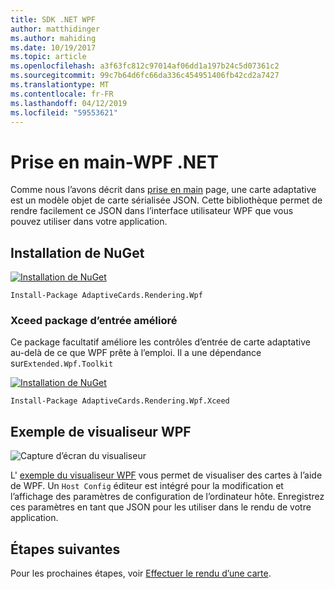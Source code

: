 ```yaml
---
title: SDK .NET WPF
author: matthidinger
ms.author: mahiding
ms.date: 10/19/2017
ms.topic: article
ms.openlocfilehash: a3f63fc812c97014af06dd1a197b24c5d07361c2
ms.sourcegitcommit: 99c7b64d6fc66da336c454951406fb42cd2a7427
ms.translationtype: MT
ms.contentlocale: fr-FR
ms.lasthandoff: 04/12/2019
ms.locfileid: "59553621"
---
```

# <a name="getting-started---net-wpf"></a>Prise en main-WPF .NET

Comme nous l’avons décrit dans [prise en main](../../../authoring-cards/getting-started.md) page, une carte adaptative est un modèle objet de carte sérialisée JSON. Cette bibliothèque permet de rendre facilement ce JSON dans l’interface utilisateur WPF que vous pouvez utiliser dans votre application.

## <a name="nuget-install"></a>Installation de NuGet

[![Installation de NuGet](https://img.shields.io/nuget/vpre/AdaptiveCards.Rendering.Wpf.svg)](https://www.nuget.org/packages/AdaptiveCards.Rendering.Wpf)

```console
Install-Package AdaptiveCards.Rendering.Wpf
```

### <a name="xceed-enhanced-input-package"></a>Xceed package d’entrée amélioré

Ce package facultatif améliore les contrôles d’entrée de carte adaptative au-delà de ce que WPF prête à l’emploi. Il a une dépendance sur`Extended.Wpf.Toolkit`

[![Installation de NuGet](https://img.shields.io/nuget/vpre/AdaptiveCards.Rendering.Wpf.Xceed.svg)](https://www.nuget.org/packages/AdaptiveCards.Rendering.Wpf.Xceed)

```console
Install-Package AdaptiveCards.Rendering.Wpf.Xceed
```

## <a name="wpf-visualizer-sample"></a>Exemple de visualiseur WPF

![Capture d’écran du visualiseur](../../../resources/media/tools/wpfvisualizer.png)

L' [exemple du visualiseur WPF](https://github.com/Microsoft/AdaptiveCards/tree/master/source/dotnet/Samples/WPFVisualizer) vous permet de visualiser des cartes à l’aide de WPF.  Un `Host Config` éditeur est intégré pour la modification et l’affichage des paramètres de configuration de l’ordinateur hôte. Enregistrez ces paramètres en tant que JSON pour les utiliser dans le rendu de votre application.

## <a name="next-steps"></a>Étapes suivantes

Pour les prochaines étapes, voir [Effectuer le rendu d’une carte](render-a-card.md).
